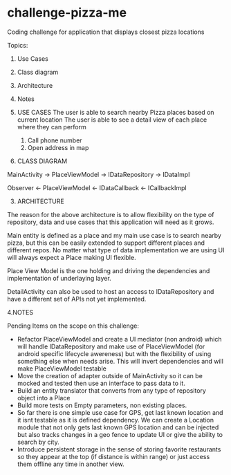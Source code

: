 # challenge-pizza-me
Coding challenge for application that displays closest pizza locations

Topics:
1. Use Cases
2. Class diagram
3. Architecture
4. Notes

1. USE CASES
The user is able to search nearby Pizza places based on current location
The user is able to see a detail view of each place where they can perform
   1. Call phone number
   2. Open address in map
   
2. CLASS DIAGRAM

MainActivity -> PlaceViewModel -> IDataRepository -> IDataImpl

Observer    <- PlaceViewModel <- IDataCallback <-  ICallbackImpl
                
3. ARCHITECTURE

The reason for the above architecture is to allow flexibility on the type of 
repository, data and use cases that this application will need as it grows.

Main entity is defined as a place and my main use case is to search nearby pizza, 
but this can be easily extended to support different places and different repos.
No matter what type of data implementation we are using UI will always expect a Place
making UI flexible.

Place View Model is the one holding and driving the dependencies and implementation
of underlaying layer.

DetailActivity can also be used to host an access to IDataRepository and have a
different set of APIs not yet implemented. 

4.NOTES

Pending Items on the scope on this challenge:
 - Refactor PlaceViewModel and create a UI mediator (non android) which
   will handle IDataRepository and make use of PlaceViewModel (for android specific 
   lifecycle awereness) but with the flexibility of using something else when 
   needs arise. This will invert dependencies and will make PlaceViewModel testable
 - Move the creation of adapter outside of MainActivity so it can be mocked and tested
   then use an interface to pass data to it.
 - Build an entity translator that converts from any type of repository object into a Place
 - Build more tests on Empty parameters, non existing places.
 - So far there is one simple use case for GPS, get last known location and it isnt 
   testable as it is defined dependency. We can create a Location module that not only gets 
   last known GPS location and can be injected but also tracks changes in a geo fence to 
   update UI or give the ability to search by city.
 - Introduce persistent storage in the sense of storing favorite restaurants so they appear
   at the top (if distance is within range) or just access them offline any time in another
   view.
 
   

